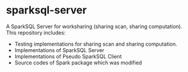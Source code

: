 # sparksql-server
A SparkSQL Server for worksharing (sharing scan, sharing computation).
This repository includes:
- Testing implementations for sharing scan and sharing computation.
- Implementations of SparkSQL Server
- Implementations of Pseudo SparkSQL Client
- Source codes of Spark package which was modified
